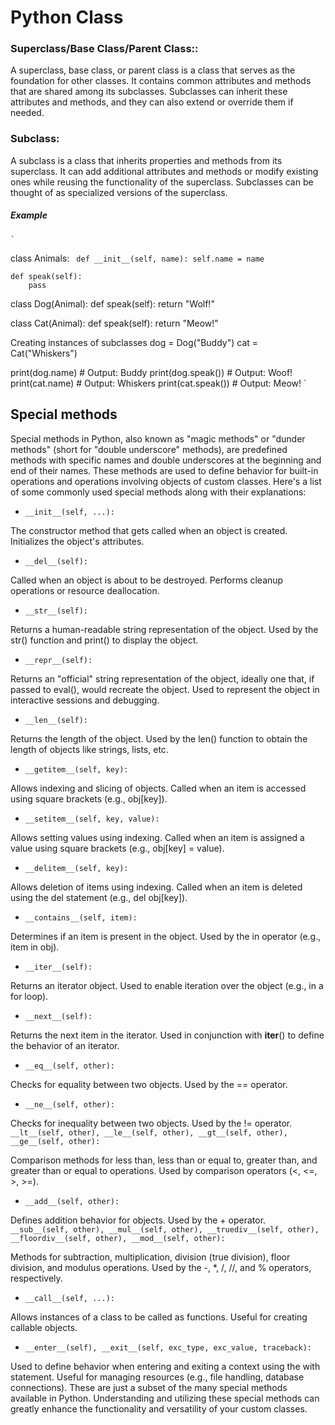 # Python Class

### Superclass/Base Class/Parent Class::

A superclass, base class, or parent class is a class that serves as the foundation for other classes. It contains common attributes and methods that are shared among its subclasses. Subclasses can inherit these attributes and methods, and they can also extend or override them if needed.

### Subclass:
A subclass is a class that inherits properties and methods from its superclass. It can add additional attributes and methods or modify existing ones while reusing the functionality of the superclass. Subclasses can be thought of as specialized versions of the superclass.

##### Example

    `
 class Animals:
   ` def __init__(self, name):
        self.name = name`

    def speak(self):
        pass

class Dog(Animal):
    def speak(self):
        return "Wolf!"

class Cat(Animal):
    def speak(self):
        return "Meow!"
    
Creating instances of subclasses
dog = Dog("Buddy")
cat = Cat("Whiskers")

print(dog.name)  # Output: Buddy
print(dog.speak())  # Output: Woof!
print(cat.name)  # Output: Whiskers
print(cat.speak())  # Output: Meow!
    `

## Special methods
Special methods in Python, also known as "magic methods" or "dunder methods" (short for "double underscore" methods), are predefined methods with specific names and double underscores at the beginning and end of their names. These methods are used to define behavior for built-in operations and operations involving objects of custom classes. Here's a list of some commonly used special methods along with their explanations:

 - `__init__(self, ...):`

The constructor method that gets called when an object is created.
Initializes the object's attributes.
- `__del__(self):`

Called when an object is about to be destroyed.
Performs cleanup operations or resource deallocation.
- `__str__(self):`

Returns a human-readable string representation of the object.
Used by the str() function and print() to display the object.
- `__repr__(self):`

Returns an "official" string representation of the object, ideally one that, if passed to eval(), would recreate the object.
Used to represent the object in interactive sessions and debugging.
- `__len__(self):`

Returns the length of the object.
Used by the len() function to obtain the length of objects like strings, lists, etc.
- `__getitem__(self, key):`

Allows indexing and slicing of objects.
Called when an item is accessed using square brackets (e.g., obj[key]).
- `__setitem__(self, key, value):`

Allows setting values using indexing.
Called when an item is assigned a value using square brackets (e.g., obj[key] = value).
- `__delitem__(self, key):`

Allows deletion of items using indexing.
Called when an item is deleted using the del statement (e.g., del obj[key]).
- `__contains__(self, item):`

Determines if an item is present in the object.
Used by the in operator (e.g., item in obj).
- `__iter__(self):`

Returns an iterator object.
Used to enable iteration over the object (e.g., in a for loop).
- `__next__(self):`

Returns the next item in the iterator.
Used in conjunction with __iter__() to define the behavior of an iterator.
- `__eq__(self, other):`

Checks for equality between two objects.
Used by the == operator.
- `__ne__(self, other):`

Checks for inequality between two objects.
Used by the != operator.
`__lt__(self, other), __le__(self, other), __gt__(self, other), __ge__(self, other):`

Comparison methods for less than, less than or equal to, greater than, and greater than or equal to operations.
Used by comparison operators (<, <=, >, >=).
- `__add__(self, other):`

Defines addition behavior for objects.
Used by the + operator.
`__sub__(self, other), __mul__(self, other), __truediv__(self, other), __floordiv__(self, other), __mod__(self, other):`

Methods for subtraction, multiplication, division (true division), floor division, and modulus operations.
Used by the -, *, /, //, and % operators, respectively.
- `__call__(self, ...):`

Allows instances of a class to be called as functions.
Useful for creating callable objects.
- `__enter__(self), __exit__(self, exc_type, exc_value, traceback):`

Used to define behavior when entering and exiting a context using the with statement.
Useful for managing resources (e.g., file handling, database connections).
These are just a subset of the many special methods available in Python. Understanding and utilizing these special methods can greatly enhance the functionality and versatility of your custom classes.